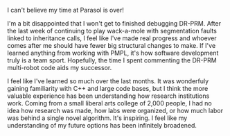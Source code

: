I can't believe my time at Parasol is over!

I'm a bit disappointed that I won't get to finished debugging DR-PRM. After the last week of continuing to play wack-a-mole with segmentation faults linked to inheritance calls, I feel like I've made real progress and whoever comes after me should have fewer big structural changes to make. If I've learned anything from working with PMPL, it's how software development truly is a team sport. Hopefully, the time I spent commenting the DR-PRM multi-robot code aids my successor.

I feel like I've learned so much over the last months. It was wonderfuly gaining familiarity with C++ and large code bases, but I think the more valuable experience has been understanding how research institutions work. Coming from a small liberal arts college of 2,000 people, I had no idea how research was made, how labs were organized, or how much labor was behind a single novel algorithm. It's inspiring. I feel like my understanding of my future options has been infinitely broadened.